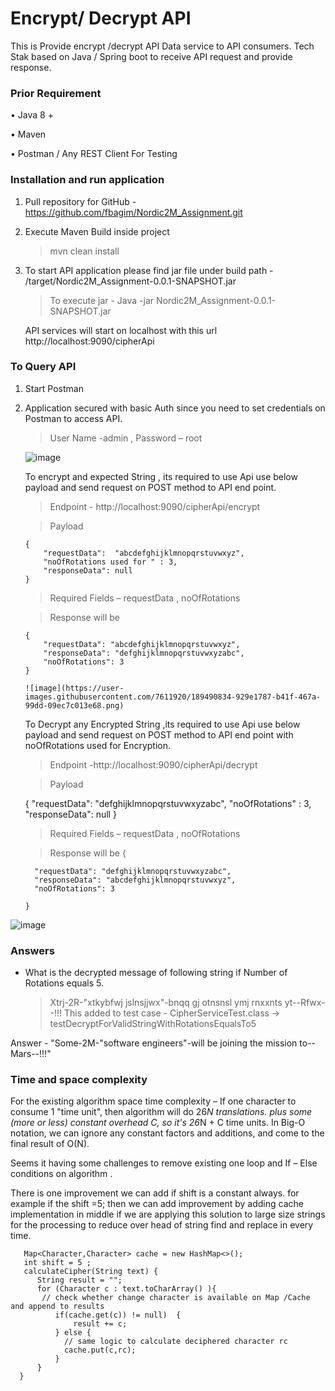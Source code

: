 # Encrypt/ Decrypt API

This is Provide encrypt /decrypt API Data service to API consumers. Tech Stak based on Java / Spring boot to receive  API request and provide response.

### Prior Requirement
•	Java 8 +

•	Maven

•	Postman / Any REST Client For Testing 

### Installation and run application
1. Pull repository for GitHub - https://github.com/fbagim/Nordic2M_Assignment.git

2. Execute Maven Build inside project
    > mvn clean install
    
3. To start API application please find jar file under build path - <project>/target/Nordic2M_Assignment-0.0.1-SNAPSHOT.jar
 
    >  To execute jar -  Java -jar  Nordic2M_Assignment-0.0.1-SNAPSHOT.jar
    
    API services will start on localhost with this url http://localhost:9090/cipherApi

 ### To Query API
 
 1. Start Postman
 
 2. Application secured with basic Auth since you need to set credentials on Postman to access API.
    > User Name -admin , Password – root
    
     ![image](https://user-images.githubusercontent.com/7611920/189490560-1860c8ee-880d-44a5-a454-9eba8628d211.png)

    To encrypt and expected String , its required to use  Api use below payload and send request on POST method to API end point.
    
    > Endpoint - http://localhost:9090/cipherApi/encrypt
    
    > Payload 
    
        {
            "requestData":  "abcdefghijklmnopqrstuvwxyz",
            "noOfRotations used for " : 3,
            "responseData": null
        }
     > Required Fields – requestData , noOfRotations
     
     > Response will be
     
        {
            "requestData": "abcdefghijklmnopqrstuvwxyz",
            "responseData": "defghijklmnopqrstuvwxyzabc",
            "noOfRotations": 3
        }
        
        ![image](https://user-images.githubusercontent.com/7611920/189490834-929e1787-b41f-467a-99dd-09ec7c013e68.png)

    To Decrypt any Encrypted String ,its required to use Api use below payload and send request on POST method to API end point with noOfRotations used for Encryption. 
   
    > Endpoint -http://localhost:9090/cipherApi/decrypt
    
    > Payload 

       {
            "requestData":  "defghijklmnopqrstuvwxyzabc",
            "noOfRotations" : 3,
            "responseData": null
        }

     > Required Fields – requestData , noOfRotations


     > Response will be
        {

          "requestData": "defghijklmnopqrstuvwxyzabc",
          "responseData": "abcdefghijklmnopqrstuvwxyz",
          "noOfRotations": 3

        }
        
   ![image](https://user-images.githubusercontent.com/7611920/189492402-ce9d6b8c-7e82-417c-b56d-bacc953e5496.png)

### Answers

-  What is the decrypted message of following string if Number of Rotations equals 5.
   > Xtrj-2R-"xtkybfwj jslnsjjwx"-bnqq gj otnsnsl ymj rnxxnts yt--Rfwx--!!!
   > This added to test case - CipherServiceTest.class -> testDecryptForValidStringWithRotationsEqualsTo5  
  
  Answer - "Some-2M-"software engineers"-will be joining the mission to--Mars--!!!"

### Time and space complexity

For the existing algorithm space time complexity – 
If one character to consume 1 "time unit", then algorithm will do 26*N translations. plus some (more or less) constant overhead C, so it's 26*N + C time units. In Big-O notation, we can ignore any constant factors and additions, and come to the final result of O(N).

Seems it having some challenges to remove existing one loop and If – Else conditions on algorithm  .

There is one improvement we can add if shift is a constant always. for example if the shift =5;  then we can add improvement by adding cache  implementation in middle if we are applying this solution to large size strings for the processing to reduce over head of string find and replace in every time.
    
       Map<Character,Character> cache = new HashMap<>();
       int shift = 5 ;
       calculateCipher(String text) {
          String result = "";
          for (Character c : text.toCharArray() ){
           // check whether change character is available on Map /Cache and append to results 
              if(cache.get(c)) != null)  {
                  result += c;
              } else {	        
                // same logic to calculate deciphered character rc
                cache.put(c,rc);
              }
          }
      }

     
    
     

  


     


  
